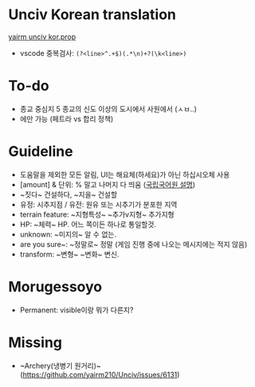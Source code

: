 # Unciv Korean translation
[yairm unciv kor.prop](https://github.com/yairm210/Unciv/blob/master/android/assets/jsons/translations/Korean.properties)
- vscode 중복검사: ```(?<line>^.+$)(.*\n)+?(\k<line>)```

# To-do
- 종교 중심지 5 종교의 신도 이상의 도시에서 사원에서 (ㅅㅂ..)
- 에만 가능 (페트라 vs 합리 정책)

# Guideline
- 도움말을 제외한 모든 알림, UI는 해요체(하세요)가 아닌 하십시오체 사용
- [amount] & 단위: % 말고 나머지 다 띄움 ([국립국어원 설명](https://www.korean.go.kr/front/onlineQna/onlineQnaView.do?mn_id=216&qna_seq=117010))
- ~짓다~ 건설하다, ~지을~ 건설할
- 유정: 시추지점 / 유전: 원유 또는 시추기가 분포한 지역
- terrain feature: ~지형특성~ ~추가v지형~ 추가지형
- HP: ~체력~ HP. 어느 쪽이든 하나로 통일할것.
- unknown: ~미지의~ 알 수 없는.
- are you sure~: ~정말로~ 정말 (게임 진행 중에 나오는 메시지에는 적지 않음)
- transform: ~변형~ ~변화~ 변신.

# Morugessoyo
- Permanent: visible이랑 뭐가 다른지?

# Missing
- ~Archery(냉병기 원거리)~ (https://github.com/yairm210/Unciv/issues/6131)

